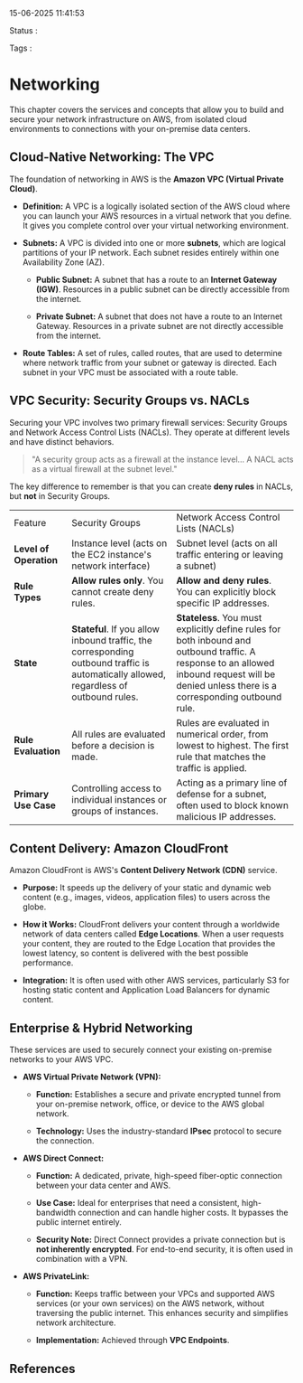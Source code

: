 15-06-2025 11:41:53

Status :

Tags :

# Networking

This chapter covers the services and concepts that allow you to build and secure your network infrastructure on AWS, from isolated cloud environments to connections with your on-premise data centers.

## Cloud-Native Networking: The VPC

The foundation of networking in AWS is the **Amazon VPC (Virtual Private Cloud)**.

- **Definition:** A VPC is a logically isolated section of the AWS cloud where you can launch your AWS resources in a virtual network that you define. It gives you complete control over your virtual networking environment.
    
- **Subnets:** A VPC is divided into one or more **subnets**, which are logical partitions of your IP network. Each subnet resides entirely within one Availability Zone (AZ).
    
    - **Public Subnet:** A subnet that has a route to an **Internet Gateway (IGW)**. Resources in a public subnet can be directly accessible from the internet.
        
    - **Private Subnet:** A subnet that does not have a route to an Internet Gateway. Resources in a private subnet are not directly accessible from the internet.
        
- **Route Tables:** A set of rules, called routes, that are used to determine where network traffic from your subnet or gateway is directed. Each subnet in your VPC must be associated with a route table.
    

## VPC Security: Security Groups vs. NACLs

Securing your VPC involves two primary firewall services: Security Groups and Network Access Control Lists (NACLs). They operate at different levels and have distinct behaviors.

> "A security group acts as a firewall at the instance level... A NACL acts as a virtual firewall at the subnet level."

The key difference to remember is that you can create **deny rules** in NACLs, but **not** in Security Groups.

|   |   |   |
|---|---|---|
|Feature|Security Groups|Network Access Control Lists (NACLs)|
|**Level of Operation**|Instance level (acts on the EC2 instance's network interface)|Subnet level (acts on all traffic entering or leaving a subnet)|
|**Rule Types**|**Allow rules only**. You cannot create deny rules.|**Allow and deny rules**. You can explicitly block specific IP addresses.|
|**State**|**Stateful**. If you allow inbound traffic, the corresponding outbound traffic is automatically allowed, regardless of outbound rules.|**Stateless**. You must explicitly define rules for both inbound and outbound traffic. A response to an allowed inbound request will be denied unless there is a corresponding outbound rule.|
|**Rule Evaluation**|All rules are evaluated before a decision is made.|Rules are evaluated in numerical order, from lowest to highest. The first rule that matches the traffic is applied.|
|**Primary Use Case**|Controlling access to individual instances or groups of instances.|Acting as a primary line of defense for a subnet, often used to block known malicious IP addresses.|

## Content Delivery: Amazon CloudFront

Amazon CloudFront is AWS's **Content Delivery Network (CDN)** service.

- **Purpose:** It speeds up the delivery of your static and dynamic web content (e.g., images, videos, application files) to users across the globe.
    
- **How it Works:** CloudFront delivers your content through a worldwide network of data centers called **Edge Locations**. When a user requests your content, they are routed to the Edge Location that provides the lowest latency, so content is delivered with the best possible performance.
    
- **Integration:** It is often used with other AWS services, particularly S3 for hosting static content and Application Load Balancers for dynamic content.
    

## Enterprise & Hybrid Networking

These services are used to securely connect your existing on-premise networks to your AWS VPC.

- **AWS Virtual Private Network (VPN):**
    
    - **Function:** Establishes a secure and private encrypted tunnel from your on-premise network, office, or device to the AWS global network.
        
    - **Technology:** Uses the industry-standard **IPsec** protocol to secure the connection.
        
- **AWS Direct Connect:**
    
    - **Function:** A dedicated, private, high-speed fiber-optic connection between your data center and AWS.
        
    - **Use Case:** Ideal for enterprises that need a consistent, high-bandwidth connection and can handle higher costs. It bypasses the public internet entirely.
        
    - **Security Note:** Direct Connect provides a private connection but is **not inherently encrypted**. For end-to-end security, it is often used in combination with a VPN.
        
- **AWS PrivateLink:**
    
    - **Function:** Keeps traffic between your VPCs and supported AWS services (or your own services) on the AWS network, without traversing the public internet. This enhances security and simplifies network architecture.
        
    - **Implementation:** Achieved through **VPC Endpoints**.


## References


